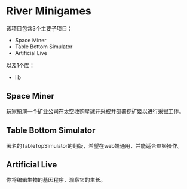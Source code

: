 # River Minigames

该项目包含3个主要子项目：
- Space Miner
- Table Bottom Simulator
- Artificial Live
  
以及1个库：
- lib

## Space Miner

玩家扮演一个矿业公司在太空收购星球开采权并部署挖矿姬以进行采掘工作。

## Table Bottom Simulator

著名的TableTopSimulator的翻版，希望在web端通用，并能适合爪姬操作。

## Artificial Live

你将编辑生物的基因程序，观察它的生长。
